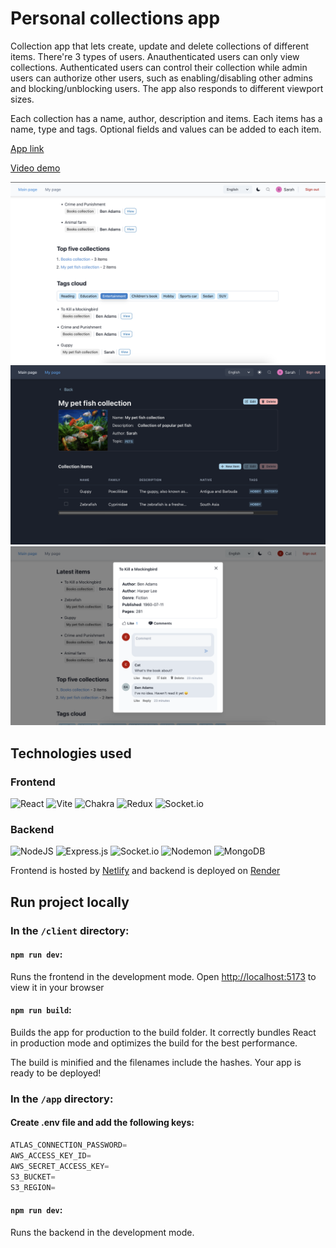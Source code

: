 # Personal collections app

Collection app that lets create, update and delete collections of different
items. There're 3 types of users. Anauthenticated users can only view
collections. Authenticated users can control their collection while admin users
can authorize other users, such as enabling/disabling other admins and
blocking/unblocking users. The app also responds to different viewport sizes.

Each collection has a name, author, description and items. Each items has a
name, type and tags. Optional fields and values can be added to each item.

[App link](https://personal-collections-app.netlify.app/ "Netlify")

[Video demo](https://youtube "YouTube")

![App screenshot](/app-screenshots/Screenshot%202023-10-11%20at%2019.50.41.png "Main page")
![App screenshot](/app-screenshots/Screenshot%202023-10-11%20at%2019.51.15.png "Collection page")
![App screenshot](/app-screenshots/Screenshot%202023-10-11%20at%2020.00.28.png "Items comments")

## Technologies used

### Frontend

![React](https://img.shields.io/badge/react-%2320232a.svg?style=for-the-badge&logo=react&logoColor=%2361DAFB)
![Vite](https://img.shields.io/badge/vite-%23646CFF.svg?style=for-the-badge&logo=vite&logoColor=white)
![Chakra](https://img.shields.io/badge/chakra-%234ED1C5.svg?style=for-the-badge&logo=chakraui&logoColor=white)
![Redux](https://img.shields.io/badge/redux-%23593d88.svg?style=for-the-badge&logo=redux&logoColor=white)
![Socket.io](https://img.shields.io/badge/Socket.io-black?style=for-the-badge&logo=socket.io&badgeColor=010101)

### Backend

![NodeJS](https://img.shields.io/badge/node.js-6DA55F?style=for-the-badge&logo=node.js&logoColor=white)
![Express.js](https://img.shields.io/badge/express.js-%23404d59.svg?style=for-the-badge&logo=express&logoColor=%2361DAFB)
![Socket.io](https://img.shields.io/badge/Socket.io-black?style=for-the-badge&logo=socket.io&badgeColor=010101)
![Nodemon](https://img.shields.io/badge/NODEMON-%23323330.svg?style=for-the-badge&logo=nodemon&logoColor=%BBDEAD)
![MongoDB](https://img.shields.io/badge/MongoDB-%234ea94b.svg?style=for-the-badge&logo=mongodb&logoColor=white)

Frontend is hosted by [Netlify](https://www.netlify.com/) and backend is
deployed on [Render](https://www.render.com)

## Run project locally

### In the `/client` directory:

#### `npm run dev`:

Runs the frontend in the development mode. Open
[http://localhost:5173](http://localhost:5173) to view it in your browser

#### `npm run build`:

Builds the app for production to the build folder. It correctly bundles React in
production mode and optimizes the build for the best performance.

The build is minified and the filenames include the hashes. Your app is ready to
be deployed!

### In the `/app` directory:

#### Create .env file and add the following keys:

```js
ATLAS_CONNECTION_PASSWORD=
AWS_ACCESS_KEY_ID=
AWS_SECRET_ACCESS_KEY=
S3_BUCKET=
S3_REGION=
```

#### `npm run dev`:

Runs the backend in the development mode.
